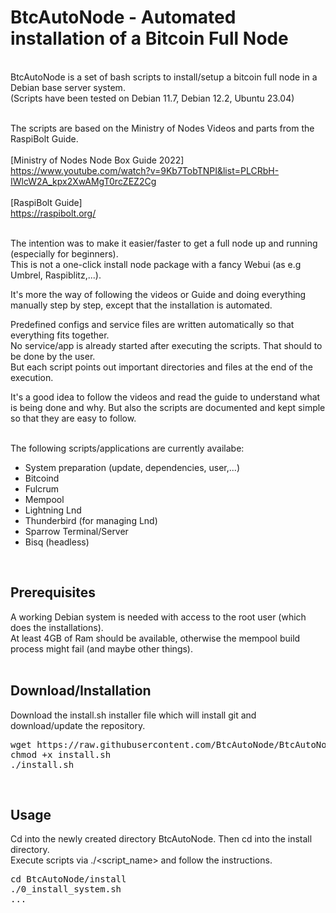 # BtcAutoNode - Automated installation of a Bitcoin Full Node
<br>
BtcAutoNode is a set of bash scripts to install/setup a bitcoin full node in a Debian base server system.<br>
(Scripts have been tested on Debian 11.7, Debian 12.2, Ubuntu 23.04)<br><br>

The scripts are based on the Ministry of Nodes Videos and parts from the RaspiBolt Guide.<br><br>
[Ministry of Nodes Node Box Guide 2022]<br>
https://www.youtube.com/watch?v=9Kb7TobTNPI&list=PLCRbH-IWlcW2A_kpx2XwAMgT0rcZEZ2Cg<br><br>
[RaspiBolt Guide]<br>
https://raspibolt.org/<br><br>

The intention was to make it easier/faster to get a full node up and running (especially for beginners).<br>
This is not a one-click install node package with a fancy Webui (as e.g Umbrel, Raspiblitz,...).<br>

It's more the way of following the videos or Guide and doing everything manually step by step, except that the installation is automated.<br>

Predefined configs and service files are written automatically so that everything fits together.<br>
No service/app is already started after executing the scripts. That should to be done by the user.<br>
But each script points out important directories and files at the end of the execution.<br>

It's a good idea to follow the videos and read the guide to understand what is being done and why. But also the scripts are documented and kept simple so that they are easy to follow.<br><br>

The following scripts/applications are currently availabe:
- System preparation (update, dependencies, user,...)
- Bitcoind
- Fulcrum
- Mempool
- Lightning Lnd
- Thunderbird (for managing Lnd)
- Sparrow Terminal/Server
- Bisq (headless)
<br>

## Prerequisites
A working Debian system is needed with access to the root user (which does the installations).<br>
At least 4GB of Ram should be available, otherwise the mempool build process might fail (and maybe other things).<br>
<br>

## Download/Installation
Download the install.sh installer file which will install git and download/update the repository.<br>
<pre>
wget https://raw.githubusercontent.com/BtcAutoNode/BtcAutoNode/master/install.sh
chmod +x install.sh
./install.sh
</pre>
<br>

## Usage
Cd into the newly created directory BtcAutoNode. Then cd into the install directory.<br>
Execute scripts via ./<script_name> and follow the instructions.<br>
<pre>
cd BtcAutoNode/install
./0_install_system.sh
...
</pre>
<br>


